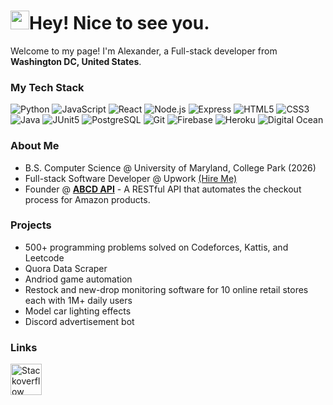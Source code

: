 # <img src="https://emojis.slackmojis.com/emojis/images/1531849430/4246/blob-sunglasses.gif?	1531849430" width="30"/>Hey! Nice to see you.

Welcome to my page!
I'm Alexander, a Full-stack developer from <img src="https://cdn-icons-png.flaticon.com/512/197/197484.png" width="12"/> **Washington DC, United States**.

### My Tech Stack

<img alt="Python" src="https://img.shields.io/badge/-Python-3776AB?style=flat-square&logo=Python&logoColor=white" />
<img alt="JavaScript" src="https://img.shields.io/badge/-JavaScript-F7DF1E?style=flat-square&logo=JavaScript&logoColor=white" />
<img alt="React" src="https://img.shields.io/badge/-React-61DAFB?style=flat-square&logo=React&logoColor=white" />
<img alt="Node.js" src="https://img.shields.io/badge/-Node.js-43853d?style=flat-square&logo=Node.js&logoColor=white" />
<img alt="Express" src="https://img.shields.io/badge/-Express-000000?style=flat-square&logo=Express&logoColor=white" />
<img alt="HTML5" src="https://img.shields.io/badge/-HTML5-E34F26?style=flat-square&logo=HTML5&logoColor=white" />
<img alt="CSS3" src="https://img.shields.io/badge/-CSS3-1572B6?style=flat-square&logo=CSS3&logoColor=white" />
<img alt="Java" src="https://img.shields.io/badge/-Java-F89820?style=flat-square&logo=Java&logoColor=white" />
<img alt="JUnit5" src="https://img.shields.io/badge/-JUnit5-25A162?style=flat-square&logo=JUnit5&logoColor=white" />
<img alt="PostgreSQL" src="https://img.shields.io/badge/-PostgreSQL-4169E1?style=flat-square&logo=PostgreSQL&logoColor=white" />
<img alt="Git" src="https://img.shields.io/badge/-Git-F05032?style=flat-square&logo=Git&logoColor=white" />
<img alt="Firebase" src="https://img.shields.io/badge/-Firebase-FFCA28?style=flat-square&logo=Firebase&logoColor=white" />
<img alt="Heroku" src="https://img.shields.io/badge/-Heroku-430098?style=flat-square&logo=Heroku&logoColor=white" />
<img alt="Digital Ocean" src="https://img.shields.io/badge/-Digital_Ocean-0080FF?style=flat-square&logo=DigitalOcean&logoColor=white" />

### About Me

- B.S. Computer Science @ University of Maryland, College Park (2026)
- Full-stack Software Developer @ Upwork [(Hire Me)](https://www.upwork.com/freelancers/~011adf5137ee79cb10)
- Founder @ [**ABCD API**](https://abcd.rest) - A RESTful API that automates the checkout process for Amazon products.

### Projects

- 500+ programming problems solved on Codeforces, Kattis, and Leetcode
- Quora Data Scraper
- Andriod game automation
- Restock and new-drop monitoring software for 10 online retail stores each with 1M+ daily users
- Model car lighting effects
- Discord advertisement bot

### Links

[<img src="https://upload.wikimedia.org/wikipedia/commons/e/ef/Stack_Overflow_icon.svg" alt="Stackoverflow Logo" height="50">](https://stackoverflow.com/users/5605564/kantuni)
